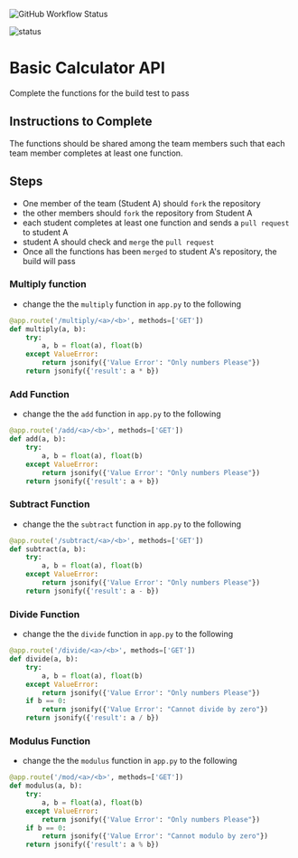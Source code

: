 ![GitHub Workflow Status](https://img.shields.io/github/workflow/status/buchelij/git_ictcw2/API-test?style=for-the-badge)

![status](https://github.com/buchelij/git_ictcw2/workflows/API-test/badge.svg)

# Basic Calculator API
Complete the functions for the build test to pass

## Instructions to Complete
The functions should be shared among the team members such that each team member completes at least one function.

## Steps
* One member of the team (Student A) should `fork` the repository
* the other members should `fork` the repository from Student A
* each student completes at least one function and sends a `pull request` to student A
* student A should check and `merge` the `pull request`
* Once all the functions has been `merged` to student A's repository, the build will pass

### Multiply function
* change the the `multiply` function in `app.py` to the following

```python
@app.route('/multiply/<a>/<b>', methods=['GET'])
def multiply(a, b):
    try:
        a, b = float(a), float(b)
    except ValueError:
        return jsonify({'Value Error': "Only numbers Please"})
    return jsonify({'result': a * b})
```

### Add Function
* change the the `add` function in `app.py` to the following

```python
@app.route('/add/<a>/<b>', methods=['GET'])
def add(a, b):
    try:
        a, b = float(a), float(b)
    except ValueError:
        return jsonify({'Value Error': "Only numbers Please"})
    return jsonify({'result': a + b})
```

### Subtract Function
* change the the `subtract` function in `app.py` to the following

```python
@app.route('/subtract/<a>/<b>', methods=['GET'])
def subtract(a, b):
    try:
        a, b = float(a), float(b)
    except ValueError:
        return jsonify({'Value Error': "Only numbers Please"})
    return jsonify({'result': a - b})
```

### Divide Function
* change the the `divide` function in `app.py` to the following

```python
@app.route('/divide/<a>/<b>', methods=['GET'])
def divide(a, b):
    try:
        a, b = float(a), float(b)
    except ValueError:
        return jsonify({'Value Error': "Only numbers Please"})
    if b == 0:
        return jsonify({'Value Error': "Cannot divide by zero"})
    return jsonify({'result': a / b})
```


### Modulus Function
* change the the `modulus` function in `app.py` to the following

```python
@app.route('/mod/<a>/<b>', methods=['GET'])
def modulus(a, b):
    try:
        a, b = float(a), float(b)
    except ValueError:
        return jsonify({'Value Error': "Only numbers Please"})
    if b == 0:
        return jsonify({'Value Error': "Cannot modulo by zero"})
    return jsonify({'result': a % b})
```